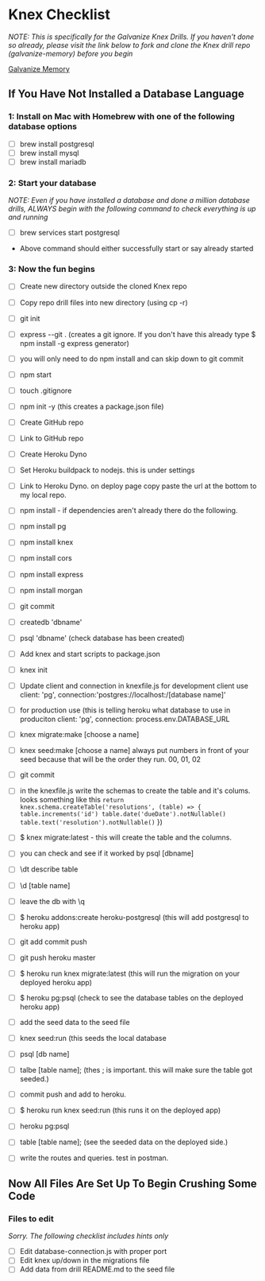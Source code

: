 # Knex Checklist

_NOTE: This is specifically for the Galvanize Knex Drills. If you haven't done so already, please visit the link below to fork and clone the Knex drill repo (galvanize-memory) before you begin_

[Galvanize Memory](https://github.com/gSchool/galvanize-memory)

## If You Have Not Installed a Database Language

### 1: Install on Mac with Homebrew with one of the following database options

- [ ] brew install postgresql
- [ ] brew install mysql
- [ ] brew install mariadb

### 2: Start your database

_NOTE: Even if you have installed a database and done a million database drills, ALWAYS begin with the following command to check everything is up and running_

- [ ] brew services start postgresql

- Above command should either successfully start or say already started

### 3: Now the fun begins

- [ ] Create new directory outside the cloned Knex repo
- [ ] Copy repo drill files into new directory (using cp -r)
- [ ] git init
- [ ] express --git . (creates a git ignore. If you don't have this already type $ npm install -g express generator)
- [ ] you will only need to do npm install and can skip down to git commit
- [ ] npm start
- [ ] touch .gitignore
- [ ] npm init -y (this creates a package.json file)
- [ ] Create GitHub repo
- [ ] Link to GitHub repo
- [ ] Create Heroku Dyno
- [ ] Set Heroku buildpack to nodejs. this is under settings
- [ ] Link to Heroku Dyno. on deploy page copy paste the url at the bottom to my local repo.
- [ ] npm install - if dependencies aren't already there do the following. 
- [ ] npm install pg
- [ ] npm install knex
- [ ] npm install cors
- [ ] npm install express
- [ ] npm install morgan
- [ ] git commit
- [ ] createdb 'dbname'
- [ ] psql 'dbname' (check database has been created)
- [ ] Add knex and start scripts to package.json
- [ ] knex init
- [ ] Update client and connection in knexfile.js for development client use
      client: 'pg',
      connection:'postgres://localhost:/[database name]'
- [ ] for production use (this is telling heroku what database to use in produciton
      client: 'pg',
      connection: process.env.DATABASE_URL
- [ ] knex migrate:make [choose a name]
- [ ] knex seed:make [choose a name] always put numbers in front of your seed because that will be the order they run. 00, 01, 02
- [ ] git commit
- [ ] in the knexfile.js write the schemas to create the table and it's colums. looks something like this 
      ```return knex.schema.createTable('resolutions', (table) => {
        table.increments('id')
        table.date('dueDate').notNullable()
        table.text('resolution').notNullable()```
    })
 - [ ] $ knex migrate:latest - this will create the table and the columns. 
 - [ ] you can check and see if it worked by psql [dbname] 
 - [ ] \dt describe table 
 - [ ] \d [table name]
 - [ ] leave the db with \q
 - [ ] $ heroku addons:create heroku-postgresql (this will add postgresql to heroku app)
 - [ ] git add commit push
 - [ ] git push heroku master
 - [ ] $ heroku run knex migrate:latest (this will run the migration on your deployed heroku app)
 - [ ] $ heroku pg:psql (check to see the database tables on the deployed heroku app)
 - [ ] add the seed data to the seed file
 - [ ] knex seed:run (this seeds the local database
 - [ ] psql [db name] 
 - [ ] talbe [table name]; (thes ; is important. this will make sure the table got seeded.)
 - [ ] commit push and add to heroku. 
 - [ ] $ heroku run knex seed:run (this runs it on the deployed app)
 - [ ] heroku pg:psql
 - [ ] table [table name]; (see the seeded data on the deployed side.)
 - [ ] write the routes and queries. test in postman. 
 
 
 





## Now All Files Are Set Up To Begin Crushing Some Code

### Files to edit

_Sorry. The following checklist includes hints only_

- [ ] Edit database-connection.js with proper port
- [ ] Edit knex up/down in the migrations file
- [ ] Add data from drill README.md to the seed file
